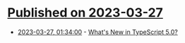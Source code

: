 # [Published on 2023-03-27](index.md)

* [2023-03-27, 01:34:00](https://developers.slashdot.org/story/23/03/27/0056258/whats-new-in-typescript-50?utm_source=rss1.0mainlinkanon&utm_medium=feed) - [What's New in TypeScript 5.0?](https://developers.slashdot.org/story/23/03/27/0056258/whats-new-in-typescript-50?utm_source=rss1.0mainlinkanon&utm_medium=feed)
